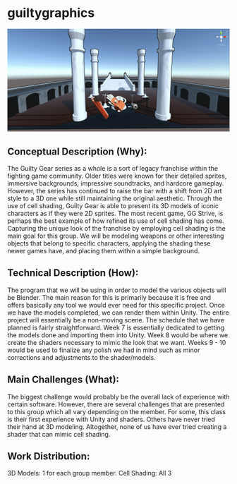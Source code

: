 # guiltygraphics  
![](preview.png)  
## Conceptual Description (Why):
The Guilty Gear series as a whole is a sort of legacy franchise within the fighting game community. Older titles were known for their detailed sprites, immersive backgrounds, impressive soundtracks, and hardcore gameplay. However, the series has continued to raise the bar with a shift from 2D art style to a 3D one while still maintaining the original aesthetic. Through the use of cell shading, Guilty Gear is able to present its 3D models of iconic characters as if they were 2D sprites. The most recent game, GG Strive, is perhaps the best example of how refined its use of cell shading has come. Capturing the unique look of the franchise by employing cell shading is the main goal for this group. We will be modeling weapons or other interesting objects that belong to specific characters, applying the shading these newer games have, and placing them within a simple background.  
## Technical Description (How):
The program that we will be using in order to model the various objects will be Blender. The main reason for this is primarily because it is free and offers basically any tool we would ever need for this specific project. Once we have the models completed, we can render them within Unity. The entire project will essentially be a non-moving scene. The schedule that we have planned is fairly straightforward. Week 7 is essentially dedicated to getting the models done and importing them into Unity. Week 8 would be where we create the shaders necessary to mimic the look that we want. Weeks 9 - 10 would be used to finalize any polish we had in mind such as minor corrections and adjustments to the shader/models.  
## Main Challenges (What):
The biggest challenge would probably be the overall lack of experience with certain software. However, there are several challenges that are presented to this group which all vary depending on the member. For some, this class is their first experience with Unity and shaders. Others have never tried their hand at 3D modeling. Altogether, none of us have ever tried creating a shader that can mimic cell shading.  
## Work Distribution:
3D Models: 1 for each group member. Cell Shading: All 3  
